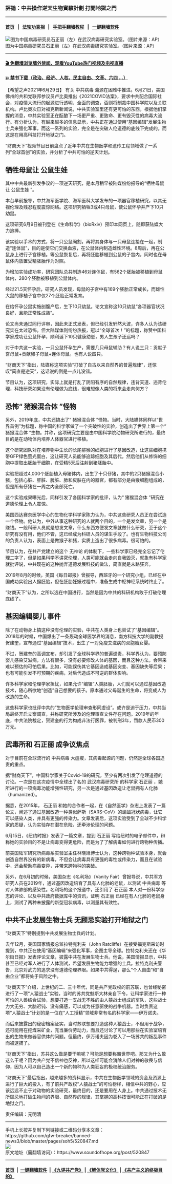 ### 評論：中共操作逆天生物實驗計劃 打開地獄之門
------------------------

#### [首页](https://github.com/gfw-breaker/banned-news3/blob/master/README.md) &nbsp;&nbsp;|&nbsp;&nbsp; [法轮功真相](https://github.com/begood0513/basic/blob/master/README.md)  &nbsp;&nbsp;|&nbsp;&nbsp; [手把手翻墙教程](https://github.com/gfw-breaker/guides/wiki)  &nbsp;&nbsp;|&nbsp;&nbsp; [一键翻墙软件](https://github.com/gfw-breaker/nogfw/blob/master/README.md)  



<div><img alt="图为中国病毒研究员石正丽（左）在武汉病毒研究实验室。（图片来源：AP）" src="https://img.soundofhope.org/2021-05/21-5-14-3-1-1621014382635.jpg"/>
<br/><figcaption class="caption">
 图为中国病毒研究员石正丽（左）在武汉病毒研究实验室。（图片来源：AP）
</figcaption></div><hr/>

#### [ 🎬  免翻墙浏览墙外禁闻、观看YouTube热门视频及电视直播](https://github.com/gfw-breaker/HelloWorld)

#### [ 💥  禁书下载（政治、经济、人权、民主自由、文革、六四 ...）](https://github.com/gfw-breaker/books/blob/master/README.md)

<div><div class="Content__Wrapper sc-1bvya0-0 grZQxZ">
 <p class="meta-top">
  <span class="meta">
   【希望之声2021年6月29日】
  </span>
  有关
  <ok href="/term/248971">
   中共病毒
  </ok>
  溯源在困难中推进。6月21日，美国佛州的共和党联邦参议员卢比奥推出《2021COVID法案》，要求中共配合国际社会，对疫情大流行的起源进行透明、全面的调查，否则将制裁中国科学院以及关联机构。卢比奥次日对福克斯新闻说，中共实验室里还有更可怕的东西，根据他们掌握的消息，中共实验室正在酝酿下一场更严重、更致命、更有毁灭性的病毒大流行。有分析认为，有越来越多的信息显示，中共正在通过使用“基因编辑”发展生物士兵来强化军事，而这一系列的实验，完全是在突破人伦道德的底线下完成的。而这是在用高科技打开地狱之门。
 </p>
 <p>
  “财商天下”视频节目日前盘点了近年中共在生物医学和遗传工程领域做了一系列“全球首创”的实验，并分析了中共可怕的逆天计划。
 </p>
 <h2>
  <strong>
   牺牲母鼠让
   <ok href="/term/565679">
    公鼠生娃
   </ok>
  </strong>
 </h2>
 <p>
  其中中共最新引发争议的一项逆天研究，是本月稍早被陆媒纷纷报导的“牺牲母鼠让
  <ok href="/term/565679">
   公鼠生娃
  </ok>
  ”。
 </p>
 <div class="AD_Embed__Wrap-sc-1xslmin-0 igMuqX module desktop">
  <div>
  </div>
 </div>
 <p>
  本台早前报导，中共海军医学院、海军医科大学发布的一项器官移植研究，以其无视伦理及残忍程度震惊网络。这项研究牺牲3或4只母鼠，使公鼠怀孕并产下10只幼鼠。
 </p>
 <p>
  这项研究6月9日被刊登在《生命科学》（bioRxiv）预印本网页上，随即获陆媒大力追捧。
 </p>
 <p>
  该实验以手术的方式，将一只公鼠阉割，再将其身体与一只母鼠连接在一起，制造“连体鼠”，目的是使它们交换血液，在公鼠体内制造雌性环境。8周后，再在公鼠身上进行子宫移植。等公鼠恢复后，再将胚胎移植到公鼠的子宫内，同时也在母鼠体内放置受精胚胎作为对照。
 </p>
 <p>
  为增加实验成功率，研究团队总共制造46对连体鼠，有562个胚胎被移植到母鼠体内，280个胚胎被移植到公鼠体内。
 </p>
 <p>
  经过21.5天怀孕后，研究人员发现，母鼠的子宫中有169个胚胎正常成长，而雄性大鼠的移植子宫中仅27个胚胎正常发育。
 </p>
 <p>
  在给怀孕公鼠实施剖腹产后，生下10只幼鼠。论文宣称这10只幼鼠“各项器官状况良好，且能正常性成熟”。
 </p>
 <p>
  论文尚未通过同行评审，因此未正式发表，但已经引发轩然大波，许多人认为该研究实在太过恐怖。但大陆媒体则纷纷热报，冠以“全球首次！”的标题，称赞中国科学家成功让公鼠怀孕，顺利诞下10只健康幼崽，男人生孩子还远吗？
 </p>
 <p>
  对于中共这一实验，一只公鼠怀孕生产，需要几只母鼠辅助？有人说三只：贡献子宫母鼠+贡献卵子母鼠+连体母鼠。也有人说四只。
 </p>
 <p>
  “财商天下”指出，陆媒称这项实验“打破了自古以来自然界的普遍规律”，还惊叹“简直是逆天”，这话说的倒是一点儿没错。
 </p>
 <p>
  节目认为，这项研究，实际上就是打乱了阴阳有序的自然规律，违背天道、违背伦理，科技研究如果没有伦理做为底线，很难想像人类的将来会走向何方？
 </p>
 <h2>
  <strong>
   恐怖“
   <ok href="/term/203173">
    猪猴混合体
   </ok>
   ”怪物
  </strong>
 </h2>
 <p>
  另外，2019年底，中共还搞出了“
  <ok href="/term/203173">
   猪猴混合体
  </ok>
  ”怪物。当时，大陆媒体同样以“世界首例”为标题，称中国的科学家做了一个突破性的实验，创造出了世界上第一个“
  <ok href="/term/203173">
   猪猴混合体
  </ok>
  ”生物。并称，这项研究主要是由中国科学院动物研究所进行的，最终目的是在动物体内培养人体器官进行移植。
 </p>
 <p>
  这个研究团队对在培养物中生长的长尾猕猴的细胞进行了基因改造，让这些细胞携带GFP绿色萤光蛋白，这让研究人员能够追踪细胞及其后代。然后他们从修饰的细胞中提取出胚胎干细胞，在受精5天后注射到猪胚胎中。
 </p>
 <p>
  实验把超过4,000个胚胎植入母猪体内，出生了十只仔猪，其中的2只猪猴混合小猪，包括心脏、肝脏、脾脏、肺和皮肤在内的器官，都有部分是由猴细胞组成的，但是所有仔猪在一周之内全部死亡。
 </p>
 <div class="AD_Embed__Wrap-sc-1xslmin-0 igMuqX module desktop">
  <div>
  </div>
 </div>
 <p>
  这个实验成果曝光后，同样引发了各国科学家的批评，认为“
  <ok href="/term/203173">
   猪猴混合体
  </ok>
  ”研究在道德伦理上令人震惊。
 </p>
 <p>
  美国西达赛奈医学中心的生物化学科学家陈力认为，中共这些研究人员正在尝试造一个怪物。他认为，中外从事这种研究的人就两个目的，一个是发文章，另一个是赚钱。一般科研人员就是想发文章，什么东西方便发文章就做什么研究，至于这个研究有没有用，他们不管，这已经成为科研人员的谋生手段了。也有生物科技公司的负责人认为，表面上是做猴子和猪，实质上造出了很多病毒。很可怕的。
 </p>
 <p>
  节目认为，在共产党建立的这个
  <ok href="/term/12980">
   无神论
  </ok>
  的体制下，一些科学家已经完全忘记了伦理二字了，但是如果科学不讲究伦理，人类可能就会走向自我毁灭，就象有科学家就批评说，中共现在的这种抛弃道德发展科技的做法，简直就是末路狂奔。
 </p>
 <p>
  2019年8月的时候，英国《每日邮报》曾报导，西班牙的一个研究小组，已经在中国成功实验出人猴胚胎，但在胚胎妊娠过程中，准备生成中枢神经系统时终止了。
 </p>
 <p>
  “财商天下”认为，之所以选在中国进行，当然是因为中共的科研机构敢于打破伦理底线了。
 </p>
 <h2>
  <ok href="/term/7531">
   基因编辑婴儿
  </ok>
  事件
 </h2>
 <p>
  除了在动物身上搞这种没有伦理的实验，中共在人类身上也尝试了“基因编辑”。2018年的时候，中国爆出了一条轰动全球医学界的消息，南方科技大学的副教授贺建奎，宣布通过“基因编辑”技术，出生了一对免疫艾滋病的双胞胎女婴。
 </p>
 <p>
  不过，贺建奎的高调宣布，却引发了全球科学界的普遍谴责，科学界认为，要预防婴儿感染艾滋病，方法有很多，没有必要修改人体的基因，而且这种方法，会带来难以预估的可怕后果。比如，可能误伤其它基因造成基因突变、基因缺失等后果；也有可能引发不可预期的疾病，对后代造成不可逆的群体影响。
 </p>
 <p>
  许多科学家和伦理学家担忧，如果允许“编辑”人类胚胎，人们就可以通过基因改造技术，随心所欲地“创造”自己想要的孩子。原本通过父母诞生的生命，将变成人为改造的生命。
 </p>
 <p>
  这些科学家也批评中共的“生物医学伦理审查形同虚设”。或许是迫于压力，中共当局最终开启立案调查，并称研究所涉及的伦理审查文件存在问题。2019年的年底，中共法院裁定，贺建奎的行为构成非法行医罪，被判刑3年，罚款人民币300万元。
 </p>
 <h2>
  武毒所和
  <ok href="/term/225265">
   石正丽
  </ok>
  成争议焦点
 </h2>
 <p>
  对于目前在全球流行的
  <ok href="/term/248971">
   中共病毒
  </ok>
  大瘟疫，其病毒起源的问题，仍然是全球各国追责的重点。
 </p>
 <p>
  据“财商天下”，中国科学家关于Covid-19的研究，至少有两次引发了伦理道德的讨论。一次是在这次疫情中全球出了名的
  <ok href="/term/222109">
   武汉病毒研究所
  </ok>
  的科学家
  <ok href="/term/225265">
   石正丽
  </ok>
  ，她所进行的一项病毒功能增强性研究，另一次是通过基因改造让老鼠拥有人化肺（humanized）。
 </p>
 <div class="AD_Embed__Wrap-sc-1xslmin-0 igMuqX module desktop">
  <div>
  </div>
 </div>
 <p>
  据悉，在2015年，
  <ok href="/term/225265">
   石正丽
  </ok>
  和她的合作者一起，在《自然医学》杂志上发表了一篇论文，阐述了通过基因改造一种类似萨斯（SARS-CoV）的蝙蝠冠状病毒，让它可以感染人类，并具有更强的传染力。文章发表后，这项实验受到了全球不少科学家的质疑，认为实验存在潜在危险，还牵涉伦理的问题。
 </p>
 <p>
  6月15日，《纽约时报》发表了一篇文章，提到
  <ok href="/term/225265">
   石正丽
  </ok>
  写给纽时的电子邮件中，辩称她的实验目的不是让病毒变得更危险，而是为了了解病毒如何进行跨物种传播。
 </p>
 <p>
  前美国陆军研究所病毒系实验室主任林晓旭博士认为，这种跨物种试验本身，就会创造自然界没有的新病毒，不但会让病毒具有更强的毒性或传染力，而且在试验中，还会帮助病毒变异，并带来跨物种的突破。
 </p>
 <p>
  另外，在6月初的时候，美国杂志《名利场》（Vanity Fair）曾报导说，中共军方研究人员在2019年，通过基因改造培育了具有人化肺的老鼠，以测试
  <ok href="/term/248971">
   中共病毒
  </ok>
  等对人体肺部的感染性。名利场的这个报道中，还引用了
  <ok href="/term/225265">
   石正丽
  </ok>
  本人对一份科学杂志的评论、以及中共政府数据库中的资讯，证明
  <ok href="/term/225265">
   石正丽
  </ok>
  已经在有人化肺的老鼠身上，测试了两种未披露的新型冠状病毒，以测量其有效性。
 </p>
 <h2>
  中共不止发展生物士兵 无顾忌实验打开地狱之门
 </h2>
 <p>
  “财商天下”特别提到中共发展生物士兵的计划。
 </p>
 <p>
  去年12月，美国国家情报总监拉特克利夫（John Ratcliffe）在接受福克斯采访时提到，中共正在使用“基因编辑”来强化军事，企图主导全球。拉特克利夫还在《华尔街日报》发表评论文章，披露中共在发展生物士兵。他说，美国情报显示，中共甚至已经对军人进行了人体测试，希望发展生物能力增强的士兵。拉特克利夫警告，北京对武力的追求没有道德伦理界限。如果中共得逞，那么“个人自由”和“自由企业”都将处于风险之中。
 </p>
 <p>
  “财商天下”介绍，上世纪的二、三十年代，同是共产党政权的前苏联，也曾经秘密进行了一项“人猿战士”实验，当时的苏共党魁斯大林亲自下令，让科学家进行一种可怕的人兽结合试验，想要打造一支战无不胜的由人猿战士组成的军队，这些战士力大无穷、大脑迟钝、没有痛感，可以成为任意驱使的战争机器。当时负责这项“人猿战士”计划的是一位在“人工授精”领域非常有名的科学家——伊万诺夫。
 </p>
 <p>
  而后来披露出的秘密档案证实，当时苏联想要打造这种人猿战士，不但用于战争，还可能用在挖煤采矿业，充当廉价劳动力，而且还讨论了可以用那些在实验室培育出的生物来做器官供体的问题。但最终，伊万诺夫因为卷入了一场苏共的叛乱事件而被逮捕了。
 </p>
 <p>
  “财商天下”指出，苏共这么做是要干嘛呢？可能是想要称霸世界吧。那又为什么敢这么干呢？因为共产党不信神也反神，所以这样可能会消除人们对神的敬畏与信仰，因为人可以自己造出一个新的物种为人类狂妄的极权统治服务。
 </p>
 <p>
  “财商天下”最后指出，越来越多的资料显示，中共在生物医学领域的资金及资源上进行了巨大的投入，有了前共产政权“人猿战士”的可怕榜样，相信中共的野心，应该远远不止于对动物的实验研究，最终目的，还是要用在人身上。中共通过技术无所顾忌地打破生物间的界限、自然界的规律，其掌握的高科技很可能正在打破的是地狱之门。
 </p>
 <p class="meta-btm">
  责任编辑：元明清
 </p>
</div>
</div>
<hr/>
手机上长按并复制下列链接或二维码分享本文章：<br/>
https://github.com/gfw-breaker/banned-news3/blob/master/pages/soh5/520847.md <br/>
<a href='https://github.com/gfw-breaker/banned-news3/blob/master/pages/soh5/520847.md'><img src='https://github.com/gfw-breaker/banned-news3/blob/master/pages/soh5/520847.md.png'/></a> <br/>
原文地址（需翻墙访问）：https://www.soundofhope.org/post/520847


------------------------
#### [首页](https://github.com/gfw-breaker/banned-news3/blob/master/README.md) &nbsp;|&nbsp; [一键翻墙软件](https://github.com/gfw-breaker/nogfw/blob/master/README.md) &nbsp;| [《九评共产党》](https://github.com/gfw-breaker/9ping.md/blob/master/README.md#九评之一评共产党是什么) | [《解体党文化》](https://github.com/gfw-breaker/jtdwh.md/blob/master/README.md) | [《共产主义的终极目的》](https://github.com/gfw-breaker/gczydzjmd.md/blob/master/README.md)


<img src='http://gfw-breaker.win/banned-news3/pages/soh5/520847.md' width='0px' height='0px'/>